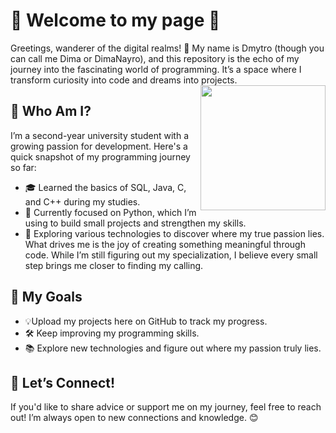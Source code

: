 # 🌌 Welcome to my page 🌟
Greetings, wanderer of the digital realms! 👋 My name is Dmytro (though you can call me Dima or DimaNayro), and this repository is the echo of my journey into the fascinating world of programming. It’s a space where I transform curiosity into code and dreams into projects.
<img align='right' src='https://user-images.githubusercontent.com/5713670/87202985-820dcb80-c2b6-11ea-9f56-7ec461c497c3.gif' width='200"'>
## 👤 Who Am I?
I’m a second-year university student with a growing passion for development. Here's a quick snapshot of my programming journey so far:
- 🎓 Learned the basics of SQL, Java, C, and C++ during my studies.
- 🐍 Currently focused on Python, which I’m using to build small projects and strengthen my skills.
- 🚀 Exploring various technologies to discover where my true passion lies.
What drives me is the joy of creating something meaningful through code. While I’m still figuring out my specialization, I believe every small step brings me closer to finding my calling.

## 🎯 My Goals
- 💡Upload my projects here on GitHub to track my progress.
- 🛠 Keep improving my programming skills.
- 📚 Explore new technologies and figure out where my passion truly lies.
 
## 🤝 Let’s Connect!
If you'd like to share advice or support me on my journey, feel free to reach out! I’m always open to new connections and knowledge. 😊


